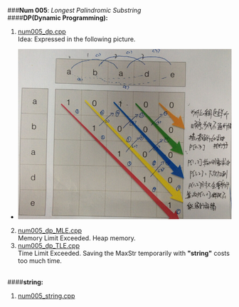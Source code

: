 ###**Num 005**: _Longest Palindromic Substring_
</br>
####**DP(Dynamic Programming):**
1. [num005_dp.cpp](https://github.com/lxw0109/LeetCode_lxw/blob/master/LeetCode_CPP%2Fnum005%2Fnum005_dp.cpp)</br>
 Idea: Expressed in the following picture.<br>
 * ![image](palindrome_DP.jpg)</br>
2. [num005_dp_MLE.cpp](https://github.com/lxw0109/LeetCode_lxw/blob/master/LeetCode_CPP%2Fnum005%2Fnum005_dp_MLE.cpp)</br>
 Memory Limit Exceeded. Heap memory.
3. [num005_dp_TLE.cpp](https://github.com/lxw0109/LeetCode_lxw/blob/master/LeetCode_CPP/num005/num005_dp_TLE.cpp)</br>
 Time Limit Exceeded. Saving the MaxStr temporarily with **"string"** costs too much time.
</br></br>

####**string:**
1. [num005_string.cpp](https://github.com/lxw0109/LeetCode_lxw/blob/master/LeetCode_CPP%2Fnum005%2Fnum005_string.cpp)</br>
